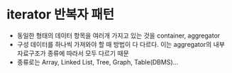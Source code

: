 # iterator 반복자 패턴
- 동일한 형태의 데이터 항목을 여러개 가지고 있는 것을 container, aggregator
- 구성 데이터를 하나씩 가져와야 할 때 방법이 다 다르다. 이는 aggregator의 내부 자료구조가 종류에 따라서 모두 다르기 때문 
- 종류로는 Array, Linked List, Tree, Graph, Table(DBMS)...

